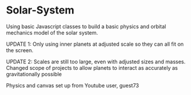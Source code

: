 # Solar-System

Using basic Javascript classes to build a basic physics and orbital mechanics model of the solar system.

UPDATE 1: Only using inner planets at adjusted scale so they can all fit on the screen.

UPDATE 2: Scales are still too large, even with adjusted sizes and masses. Changed scope of projects to allow planets to interact as accurately as gravitationally possible

Physics and canvas set up from Youtube user, guest73